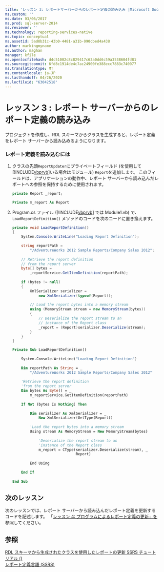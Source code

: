 ```yaml
---
title: 'レッスン 3: レポートサーバーからのレポート定義の読み込み |Microsoft Docs'
ms.custom: ''
ms.date: 03/06/2017
ms.prod: sql-server-2014
ms.reviewer: ''
ms.technology: reporting-services-native
ms.topic: conceptual
ms.assetid: 5ad8b31c-43b0-4481-a31b-090cbed4a438
author: markingmyname
ms.author: maghan
manager: kfile
ms.openlocfilehash: d4c51002c8c829417c63a0dd6c59a3538604fd81
ms.sourcegitcommit: 6fd8c1914de4c7ac24900fe388ecc7883c740077
ms.translationtype: MT
ms.contentlocale: ja-JP
ms.lasthandoff: 04/26/2020
ms.locfileid: "63042518"
---
```

# <a name="lesson-3-load-a-report-definition-from-the-report-server"></a>レッスン 3 : レポート サーバーからのレポート定義の読み込み
  プロジェクトを作成し、RDL スキーマからクラスを生成すると、レポート定義をレポート サーバーから読み込めるようになります。  
  
### <a name="to-load-a-report-definition"></a>レポート定義を読み込むには  
  
1.  クラスの先頭`ReportUpdater`にプライベートフィールド (を使用して[!INCLUDE[vbprvb](../includes/vbprvb-md.md)]いる場合はモジュール) `Report`を追加します。 このフィールドは、アプリケーションの動作中、レポート サーバーから読み込んだレポートへの参照を保持するために使用されます。  
  
    ```csharp  
    private Report _report;  
    ```  
  
    ```vb  
    Private m_report As Report  
    ```  
  
2.  Program.cs ファイル ([!INCLUDE[vbprvb](../includes/vbprvb-md.md)] では Module1.vb) で、`LoadReportDefinition()` メソッドのコードを次のコードに置き換えます。  
  
    ```csharp  
    private void LoadReportDefinition()  
    {  
        System.Console.WriteLine("Loading Report Definition");  
  
        string reportPath =   
            "/AdventureWorks 2012 Sample Reports/Company Sales 2012";  
  
        // Retrieve the report definition   
        // from the report server  
        byte[] bytes =   
            _reportService.GetItemDefinition(reportPath);  
  
        if (bytes != null)  
        {  
            XmlSerializer serializer =   
                new XmlSerializer(typeof(Report));  
  
            // Load the report bytes into a memory stream  
            using (MemoryStream stream = new MemoryStream(bytes))  
            {  
                // Deserialize the report stream to an   
                // instance of the Report class  
                _report = (Report)serializer.Deserialize(stream);  
            }  
        }  
    }  
    ```  
  
    ```vb  
    Private Sub LoadReportDefinition()  
  
        System.Console.WriteLine("Loading Report Definition")  
  
        Dim reportPath As String = _  
            "/AdventureWorks 2012 Sample Reports/Company Sales 2012"  
  
        'Retrieve the report definition   
        'from the report server  
        Dim bytes As Byte() = _  
            m_reportService.GetItemDefinition(reportPath)  
  
        If Not (bytes Is Nothing) Then  
  
            Dim serializer As XmlSerializer = _  
                New XmlSerializer(GetType(Report))  
  
            'Load the report bytes into a memory stream  
            Using stream As MemoryStream = New MemoryStream(bytes)  
  
                'Deserialize the report stream to an   
                'instance of the Report class  
                m_report = CType(serializer.Deserialize(stream), _  
                                 Report)  
  
            End Using  
  
        End If  
  
    End Sub  
    ```  
  
## <a name="next-lesson"></a>次のレッスン  
 次のレッスンでは、レポート サーバーから読み込んだレポート定義を更新するコードを記述します。 「[レッスン 4: プログラムによるレポート定義の更新」を](../../2014/tutorials/lesson-4-update-the-report-definition-programmatically.md)参照してください。  
  
## <a name="see-also"></a>参照  
 [RDL スキーマから生成されたクラスを使用したレポートの更新 SSRS チュートリアル &#40;&#41;](../../2014/tutorials/updating-reports-using-classes-generated-from-the-rdl-schema-ssrs-tutorial.md)   
 [レポート定義言語 &#40;SSRS&#41;](../reporting-services/reports/report-definition-language-ssrs.md)  
  
  
